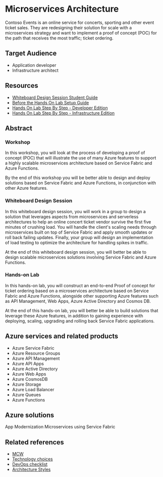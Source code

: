 # Microservices Architecture

Contoso Events is an online service for concerts, sporting and other event ticket sales. They are redesigning their solution for scale with a microservices strategy and want to implement a proof of concept (POC) for the path that receives the most traffic; ticket ordering.

## Target Audience

- Application developer
- Infrastructure architect

## Resources
- [Whiteboard Design Session Student Guide](https://github.com/yellowbrickcode/MCW-Microservices-architecture/blob/master/Whiteboard%20design%20session/WDS%20student%20guide%20-%20Microservices%20architecture.md)
- [Before the Hands On Lab Setup Guide](https://github.com/yellowbrickcode/MCW-Microservices-architecture/blob/master/Hands-on%20lab/Before%20the%20HOL%20-%20Microservices%20architecture.md)
- [Hands On Lab Step By Step - Developer Edition](https://github.com/yellowbrickcode/MCW-Microservices-architecture/blob/master/Hands-on%20lab/HOL%20step-by-step%20-%20Microservices%20architecture%20-%20Developer%20edition.md)
- [Hands On Lab Step By Step - Infrastructure Edition](https://github.com/yellowbrickcode/MCW-Microservices-architecture/blob/master/Hands-on%20lab/HOL%20step-by-step%20-%20Microservices%20architecture%20-%20Infrastructure%20edition.md)

## Abstract

### Workshop

In this workshop, you will look at the process of developing a proof of concept (POC) that will illustrate the use of many Azure features to support a highly scalable microservices architecture based on Service Fabric and Azure Functions.

By the end of this workshop you will be better able to design and deploy solutions based on Service Fabric and Azure Functions, in conjunction with other Azure features.

### Whiteboard Design Session

In this whiteboard design session, you will work in a group to design a solution that leverages aspects from microservices and serverless architectures to help an online concert ticket vendor survive the first five minutes of crushing load. You will handle the client's scaling needs through microservices built on top of Service Fabric and apply smooth updates or roll back failing updates. Finally, your group will design an implementation of load testing to optimize the architecture for handling spikes in traffic.

At the end of this whiteboard design session, you will better be able to design scalable microservices solutions involving Service Fabric and Azure Functions.

### Hands-on Lab

In this hands-on lab, you will construct an end-to-end Proof of concept for ticket ordering based on a microservices architecture based on Service Fabric and Azure Functions, alongside other supporting Azure features such as API Management, Web Apps, Azure Active Directory and Cosmos DB.

At the end of this hands-on lab, you will better be able to build solutions that leverage these Azure features, in addition to gaining experience with deploying, scaling, upgrading and rolling back Service Fabric applications.

## Azure services and related products

- Azure Service Fabric
- Azure Resource Groups
- Azure API Management
- Azure  API Apps
- Azure Active Directory
- Azure Web Apps
- Azure CosmosDB
- Azure Storage
- Azure Load Balancer
- Azure Queues
- Azure Functions

## Azure solutions

App Modernization
Microservices using Service Fabric

## Related references

- [MCW](https://github.com/Microsoft/MCW)
- [Technology choices](https://docs.microsoft.com/en-us/azure/architecture/guide/technology-choices/compute-overview)
- [DevOps checklist](https://docs.microsoft.com/en-us/azure/architecture/checklist/dev-ops)
- [Architecture Styles](https://docs.microsoft.com/en-us/azure/architecture/guide/architecture-styles)
